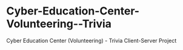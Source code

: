 # Cyber-Education-Center-Volunteering--Trivia
Cyber Education Center (Volunteering) - Trivia Client-Server Project 
